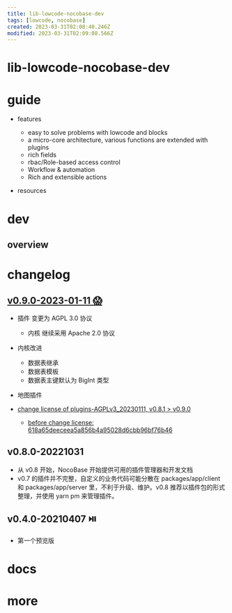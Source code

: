 ```yaml
---
title: lib-lowcode-nocobase-dev
tags: [lowcode, nocobase]
created: 2023-03-31T02:08:40.246Z
modified: 2023-03-31T02:09:08.566Z
---
```


# lib-lowcode-nocobase-dev

# guide

- features
  - easy to solve problems with lowcode and blocks
  - a micro-core architecture, various functions are extended with plugins
  - rich fields
  - rbac/Role-based access control
  - Workflow & automation
  - Rich and extensible actions

- resources
# dev

## overview

# changelog

## [v0.9.0-2023-01-11 😱](https://docs-cn.nocobase.com/welcome/release#20230111-v090-alpha1)

- 插件 变更为 AGPL 3.0 协议
  - 内核 继续采用 Apache 2.0 协议
- 内核改进
  - 数据表继承
  - 数据表模板
  - 数据表主键默认为 BigInt 类型
- 地图插件

- [change license of plugins-AGPLv3_20230111, v0.8.1 > v0.9.0](https://github.com/nocobase/nocobase/pull/1350)
  - [before change license: 618a65deeceea5a856b4a95028d6cbb96bf76b46](https://github.com/nocobase/nocobase/commits/main?after=02758cb338c17fb54002b8e519bc5bdae478c0b9+314&branch=main&qualified_name=refs%2Fheads%2Fmain)

## v0.8.0-20221031

- 从 v0.8 开始，NocoBase 开始提供可用的插件管理器和开发文档
- v0.7 的插件并不完整，自定义的业务代码可能分散在 packages/app/client 和 packages/app/server 里，不利于升级、维护。v0.8 推荐以插件包的形式整理，并使用 yarn pm 来管理插件。

## v0.4.0-20210407 ⏯️

- 第一个预览版
# docs

# more
